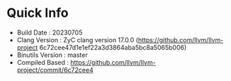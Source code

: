 # Quick Info
* Build Date : 20230705
* Clang Version : ZyC clang version 17.0.0 (https://github.com/llvm/llvm-project 6c72cee47d1e1ef22a3d3864aba5bc8a5065b006)
* Binutils Version : master
* Compiled Based : https://github.com/llvm/llvm-project/commit/6c72cee4

